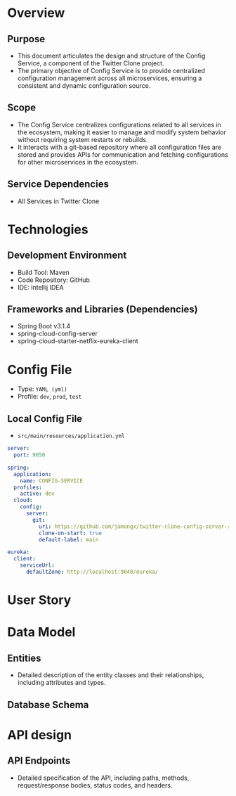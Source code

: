 # Overview
## Purpose
- This document articulates the design and structure of the Config Service, a component of the Twitter Clone project.
- The primary objective of Config Service is to provide centralized configuration management across all microservices, ensuring a consistent and dynamic configuration source.


## Scope
- The Config Service centralizes configurations related to all services in the ecosystem, making it easier to manage and modify system behavior without requiring system restarts or rebuilds.
- It interacts with a git-based repository where all configuration files are stored and provides APIs for communication and fetching configurations for other microservices in the ecosystem.


## Service Dependencies
- All Services in Twitter Clone


# Technologies

## Development Environment
- Build Tool: Maven
- Code Repository: GitHub
- IDE: Intellij IDEA

## Frameworks and Libraries (Dependencies)
- Spring Boot v3.1.4
- spring-cloud-config-server
- spring-cloud-starter-netflix-eureka-client


# Config File
- Type: `YAML (yml)`
- Profile: `dev`, `prod`, `test`

## Local Config File
- `src/main/resources/application.yml`
```yml
server:
  port: 9050

spring:
  application:
    name: CONFIG-SERVICE
  profiles:
    active: dev
  cloud:
    config:
      server:
        git:
          uri: https://github.com/jamongx/twitter-clone-config-server-repo
          clone-on-start: true
          default-label: main

eureka:
  client:
    serviceUrl:
      defaultZone: http://localhost:9040/eureka/
```


# User Story

# Data Model
## Entities
- Detailed description of the entity classes and their relationships, including attributes and types.

## Database Schema

# API design
## API Endpoints
- Detailed specification of the API, including paths, methods, request/response bodies, status codes, and headers.